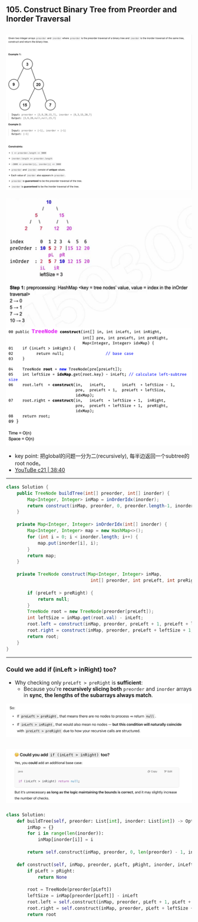 ## 105. Construct Binary Tree from Preorder and Inorder Traversal
![](img/2025-05-05-16-39-13.png)
---

![](img/2021-08-22-23-59-54.png)
![](img/2021-08-23-00-06-05.png)

- key point: 把global的问题一分为二(recursively), 每半边返回一个subtree的
  root node。
- [YouTuBe c21 | 38:40]()

---



```java
class Solution {
    public TreeNode buildTree(int[] preorder, int[] inorder) {
        Map<Integer, Integer> inMap = inOrderIdx(inorder);
        return construct(inMap, preorder, 0, preorder.length-1, inorder, 0, inorder.length-1);
    }
    
    private Map<Integer, Integer> inOrderIdx(int[] inorder) {
        Map<Integer, Integer> map = new HashMap<>();
        for (int i = 0; i < inorder.length; i++) {
            map.put(inorder[i], i);
        }
        return map;
    }
    
    private TreeNode construct(Map<Integer, Integer> inMap, 
                                int[] preorder, int preLeft, int preRight, int[] inorder, int inLeft, int inRight) {
        
        if (preLeft > preRight) {
            return null;
        }
        TreeNode root = new TreeNode(preorder[preLeft]);
        int leftSize = inMap.get(root.val) - inLeft;
        root.left = construct(inMap, preorder, preLeft + 1, preLeft + leftSize, inorder, inLeft, inLeft + leftSize - 1);
        root.right = construct(inMap, preorder, preLeft + leftSize + 1, preRight, inorder, inLeft + leftSize + 1, inRight);    
        return root;
    }
}
```
---

### Could we add if (inLeft > inRight) too?

- Why checking only `preLeft > preRight` is **sufficient**:
  - Because you're **recursively slicing both** `preorder` and `inorder` arrays in **sync**, **the lengths of the subarrays always match**.

![](img/2025-05-05-16-40-10.png)

![](img/2025-05-05-16-43-14.png)
---

```py
class Solution:
    def buildTree(self, preorder: List[int], inorder: List[int]) -> Optional[TreeNode]:
        inMap = {}
        for i in range(len(inorder)):
            inMap[inorder[i]] = i

        return self.construct(inMap, preorder, 0, len(preorder) - 1, inorder, 0, len(inorder) - 1)

    def construct(self, inMap, preorder, pLeft, pRight, inorder, inLeft, inRight):
        if pLeft > pRight:
            return None

        root = TreeNode(preorder[pLeft])
        leftSize = inMap[preorder[pLeft]] - inLeft
        root.left = self.construct(inMap, preorder, pLeft + 1, pLeft + leftSize, inorder, inLeft, inLeft + leftSize - 1)
        root.right = self.construct(inMap, preorder, pLeft + leftSize + 1, pRight, inorder, inLeft + leftSize + 1,inRight)
        return root
```